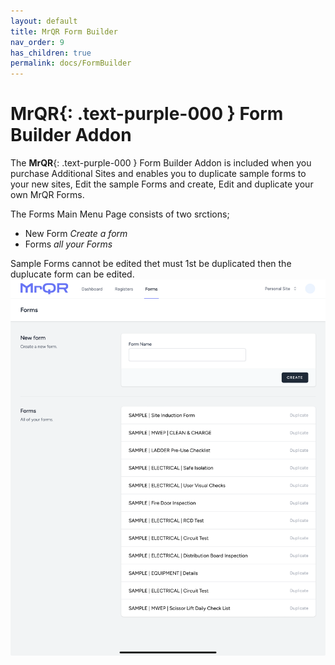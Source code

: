 ```yaml
---
layout: default
title: MrQR Form Builder
nav_order: 9
has_children: true
permalink: docs/FormBuilder
---
```

# **MrQR**{: .text-purple-000 } Form Builder Addon
The
 **MrQR**{: .text-purple-000 } Form Builder Addon is included when you purchase Additional Sites and enables you to duplicate sample forms to your new sites, Edit the sample Forms and create, Edit and duplicate your own MrQR Forms.

The Forms Main Menu Page consists of two srctions;
* New Form *Create a form*
* Forms *all your Forms*

Sample Forms cannot be edited thet must 1st be duplicated then the duplucate form can be edited.
![MrQR Form Builder](/assets/images/Forms/MrQR_Form_Main_Menu.png "Main Page")
